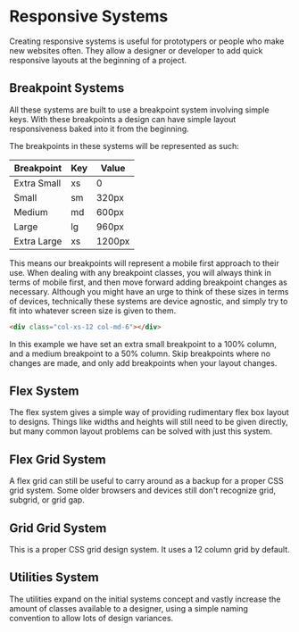 # Responsive Systems

Creating responsive systems is useful for prototypers or people who make new websites often. They allow a designer or developer to add quick responsive layouts at the beginning of a project.

## Breakpoint Systems

All these systems are built to use a breakpoint system involving simple keys. With these breakpoints a design can have simple layout responsiveness baked into it from the beginning.

The breakpoints in these systems will be represented as such:

| Breakpoint | Key | Value |
| --- | --- | --- |
| Extra Small | xs | 0 |
| Small | sm | 320px |
| Medium | md | 600px |
| Large | lg | 960px |
| Extra Large | xs | 1200px |

This means our breakpoints will represent a mobile first approach to their use. When dealing with any breakpoint classes, you will always think in terms of mobile first, and then move forward adding breakpoint changes as necessary. Although you might have an urge to think of these sizes in terms of devices, technically these systems are device agnostic, and simply try to fit into whatever screen size is given to them.

```html
<div class="col-xs-12 col-md-6"></div>
```

In this example we have set an extra small breakpoint to a 100% column, and a medium breakpoint to a 50% column. Skip breakpoints where no changes are made, and only add breakpoints when your layout changes.

## Flex System

The flex system gives a simple way of providing rudimentary flex box layout to designs. Things like widths and heights will still need to be given directly, but many common layout problems can be solved with just this system.

## Flex Grid System

A flex grid can still be useful to carry around as a backup for a proper CSS grid system. Some older browsers and devices still don't recognize grid, subgrid, or grid gap.

## Grid Grid System

This is a proper CSS grid design system. It uses a 12 column grid by default.

## Utilities System

The utilities expand on the initial systems concept and vastly increase the amount of classes available to a designer, using a simple naming convention to allow lots of design variances.